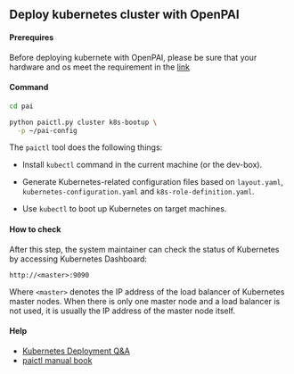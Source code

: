 <!--
  Copyright (c) Microsoft Corporation
  All rights reserved.

  MIT License

  Permission is hereby granted, free of charge, to any person obtaining a copy of this software and associated
  documentation files (the "Software"), to deal in the Software without restriction, including without limitation
  the rights to use, copy, modify, merge, publish, distribute, sublicense, and/or sell copies of the Software, and
  to permit persons to whom the Software is furnished to do so, subject to the following conditions:
  The above copyright notice and this permission notice shall be included in all copies or substantial portions of the Software.

  THE SOFTWARE IS PROVIDED *AS IS*, WITHOUT WARRANTY OF ANY KIND, EXPRESS OR IMPLIED, INCLUDING
  BUT NOT LIMITED TO THE WARRANTIES OF MERCHANTABILITY, FITNESS FOR A PARTICULAR PURPOSE AND
  NONINFRINGEMENT. IN NO EVENT SHALL THE AUTHORS OR COPYRIGHT HOLDERS BE LIABLE FOR ANY CLAIM,
  DAMAGES OR OTHER LIABILITY, WHETHER IN AN ACTION OF CONTRACT, TORT OR OTHERWISE, ARISING FROM,
  OUT OF OR IN CONNECTION WITH THE SOFTWARE OR THE USE OR OTHER DEALINGS IN THE SOFTWARE.
-->


## Deploy kubernetes cluster with OpenPAI


#### Prerequires

Before deploying kubernete with OpenPAI, please be sure that your hardware and os meet the requirement in the [link](../../../README.md#prerequisites)


#### Command

```bash
cd pai

python paictl.py cluster k8s-bootup \
  -p ~/pai-config
```

The `paictl` tool does the following things:

- Install `kubectl` command in the current machine (or the dev-box).

- Generate Kubernetes-related configuration files based on `layout.yaml`, `kubernetes-configuration.yaml` and `k8s-role-definition.yaml`.

- Use `kubectl` to boot up Kubernetes on target machines.


#### How to check <a name="ref_check"></a>

After this step, the system maintainer can check the status of Kubernetes by accessing Kubernetes Dashboard:

```
http://<master>:9090
```

Where `<master>` denotes the IP address of the load balancer of Kubernetes master nodes. When there is only one master node and a load balancer is not used, it is usually the IP address of the master node itself.


#### Help
- [Kubernetes Deployment Q&A](./kubernetes-deploy-qna.md)
- [paictl manual book](./../../paictl/paictl-manual.md)